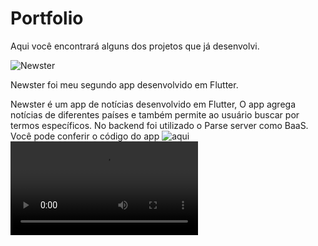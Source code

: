 # Portfolio

Aqui você encontrará alguns dos projetos que já desenvolvi.



![Newster]("https://github.com/joaoarmando/newster")

Newster foi meu segundo app desenvolvido em Flutter. 

Newster é um app de notícias desenvolvido em Flutter, O app agrega notícias de diferentes países e também permite ao usuário buscar por termos específicos.
No backend foi utilizado o Parse server como BaaS.
Você pode conferir o código do app ![aqui]("https://github.com/joaoarmando/newster")
![](https://user-images.githubusercontent.com/28633653/116939320-8854a600-ac42-11eb-8c7c-45d9a33ac1fb.mp4)
